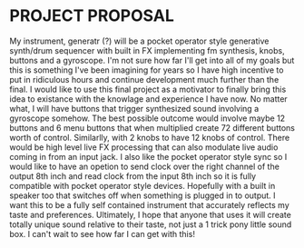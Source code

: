 # PROJECT PROPOSAL
 
My instrument, generatr (?) will be a pocket operator style generative synth/drum sequencer with built in FX implementing fm synthesis, knobs, buttons and a gyroscope. I'm not sure how far I'll get into all of my goals but this is something I've been imagining for years so I have high incentive to put in ridiculous hours and continue development much further than the final. I would like to use this final project as a motivator to finally bring this idea to existance with the knowlage and experience I have now. No matter what, I will have buttons that trigger synthesized sound involving a gyroscope somehow. The best possible outcome would involve maybe 12 buttons and 6 menu buttons that when multiplied create 72 different buttons worth of control. Similarlly, with 2 knobs to have 12 knobs of control. There would be high level live FX processing that can also modulate live audio coming in from an input jack. I also like the pocket operator style sync so I would like to have an opetion to send clock over the right channel of the output 8th inch and read clock from the input 8th inch so it is fully compatible with pocket operator style devices. Hopefully with a built in speaker too that switches off when something is plugged in to output. I want this to be a fully self contained instrument that accurately reflects my taste and preferences. Ultimately, I hope that anyone that uses it will create totally unique sound relative to their taste, not just a 1 trick pony little sound box. I can't wait to see how far I can get with this!